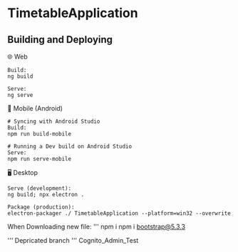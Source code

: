 # TimetableApplication
## Building and Deploying
🌐 Web
```
Build:
ng build

Serve:
ng serve
```
📱 Mobile (Android)
```
# Syncing with Android Studio
Build:
npm run build-mobile

# Running a Dev build on Android Studio
Serve:
npm run serve-mobile
```
🖥️ Desktop
```
Serve (development):
ng build; npx electron .

Package (production):
electron-packager ./ TimetableApplication --platform=win32 --overwrite
```
When Downloading new file:
'''
npm i
npm i bootstrap@5.3.3


'''
Depricated branch
'''
Cognito_Admin_Test
